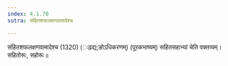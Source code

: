 ```yaml
---
index: 4.1.70
sutra: संहितशफलक्षणवामादेश्च

---
```

संहितशफलक्षणवामादेश्च (1320) (ःढ़द्य;ङोऽधिकरणम्) (पूरकभाष्यम्) सहितसहाभ्यां चेति वक्तव्यम्। सहितोरूः, सहोरूः॥